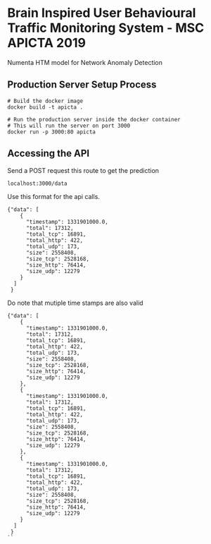 # Brain Inspired User Behavioural Traffic Monitoring System - MSC APICTA 2019
Numenta HTM model for Network Anomaly Detection


## Production Server Setup Process

```
# Build the docker image
docker build -t apicta .

# Run the production server inside the docker container
# This will run the server on port 3000
docker run -p 3000:80 apicta
```


## Accessing the API
Send a POST request this route to get the prediction
```
localhost:3000/data
```

Use this format for the api calls. 
```
{"data": [
    {
      "timestamp": 1331901000.0,
      "total": 17312,
      "total_tcp": 16891,
      "total_http": 422,
      "total_udp": 173,
      "size": 2558408,
      "size_tcp": 2528168,
      "size_http": 76414,
      "size_udp": 12279
    }
  ]
 }
```
Do note that mutiple time stamps are also valid
```
{"data": [
    {
      "timestamp": 1331901000.0,
      "total": 17312,
      "total_tcp": 16891,
      "total_http": 422,
      "total_udp": 173,
      "size": 2558408,
      "size_tcp": 2528168,
      "size_http": 76414,
      "size_udp": 12279
    },
    {
      "timestamp": 1331901000.0,
      "total": 17312,
      "total_tcp": 16891,
      "total_http": 422,
      "total_udp": 173,
      "size": 2558408,
      "size_tcp": 2528168,
      "size_http": 76414,
      "size_udp": 12279
    },
    {
      "timestamp": 1331901000.0,
      "total": 17312,
      "total_tcp": 16891,
      "total_http": 422,
      "total_udp": 173,
      "size": 2558408,
      "size_tcp": 2528168,
      "size_http": 76414,
      "size_udp": 12279
    }
  ]
 }
``
